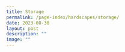 ```yaml
---
title: Storage
permalink: /page-index/hardscapes/storage/
date: 2023-08-30
layout: post
description: ""
image: ""
---
```

